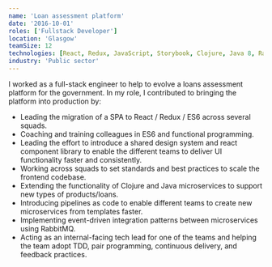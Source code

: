 ```yaml
---
name: 'Loan assessment platform'
date: '2016-10-01'
roles: ['Fullstack Developer']
location: 'Glasgow'
teamSize: 12
technologies: [React, Redux, JavaScript, Storybook, Clojure, Java 8, RabbitMQ, Dropwizard, GoCD]
industry: 'Public sector'
---
```


I worked as a full-stack engineer to help to evolve a loans assessment platform for the government. In my role, I contributed to bringing the platform into production by:

-   Leading the migration of a SPA to React / Redux / ES6 across several squads.
-   Coaching and training colleagues in ES6 and functional programming.
-   Leading the effort to introduce a shared design system and react component library to enable the different teams to deliver UI functionality faster and consistently.
-   Working across squads to set standards and best practices to scale the frontend codebase.
-   Extending the functionality of Clojure and Java microservices to support new types of products/loans.
-   Introducing pipelines as code to enable different teams to create new microservices from templates faster.
-   Implementing event-driven integration patterns between microservices using RabbitMQ.
-   Acting as an internal-facing tech lead for one of the teams and helping the team adopt TDD, pair programming, continuous delivery, and feedback practices.
